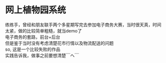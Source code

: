 # 网上植物园系统
练练手，曾经和朋友联手两个多星期写完去参加电子商务大赛，当时很天真，时间太紧，做的比较简单粗糙，就当demo了 <br>
电子商务的套路，前台+后台 <br>
但是鉴于当时没有考虑清楚花市行情以及物流配送的问题 <br>
so, 这是一个比较失败的作品 <br>
实践告诉我，做事之前要想清楚￣へ￣
